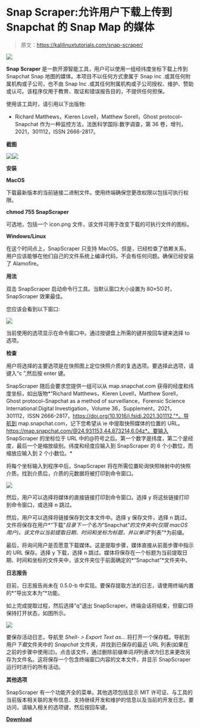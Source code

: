 # Snap Scraper:允许用户下载上传到 Snapchat 的 Snap Map 的媒体

> 原文：<https://kalilinuxtutorials.com/snap-scraper/>

[![](img//8ae9d8c25fb5fe8aa61afe7a614e6740.png)](https://blogger.googleusercontent.com/img/a/AVvXsEiVp5R_K-_5enV44_KKNvUKqS7YKMw_b3daQW67uU47p3xISHbPLSz27RItYdHSoAWlrIWzQdmUrfTwFuKlflFpkYKdfbzKRtEgwTKMlegkQrO7LdsAkPrT-mm1U4NzP1X7SbyiCySU0YIEpZFPdNjcuS0sGfOjMNWCn7_WPETNy9rYX5ytLG9gnSe8=s728)

**Snap Scraper** 是一款开源智能工具，用户可以使用一组经纬度坐标下载上传到 Snapchat Snap 地图的媒体。本项目不以任何方式隶属于 Snap inc .或其任何附属机构或子公司，也不由 Snap Inc .或其任何附属机构或子公司授权、维护、赞助或认可。该程序仅用于教育、取证和错误报告目的，不提供任何担保。

使用该工具时，请引用以下出版物:

*   Richard Matthews，Kieren Lovell，Matthew Sorell，Ghost protocol–Snapchat 作为一种监控方法，法医科学国际:数字调查，第 36 卷，增刊，2021，301112，ISSN 2666-2817。

**截图**

![](img//d50d21f4e82f14c207d97db5f1431225.png)![](img//0e105b720cf7e10d4181825d1687bbfb.png)

**安装**

**MacOS**

下载最新版本的当前链接二进制文件。使用终端确保您更改权限以包括可执行权限。

**chmod 755 SnapScraper**

可选地，包括一个 icon.png 文件，该文件可用于改变下载的可执行文件的图标。

**Windows/Linux**

在这个时间点上，SnapScraper 只支持 MacOS。但是，已经检查了依赖关系，用户应该能够在他们自己的文件系统上编译代码，不会有任何问题。确保已经安装了 Alamofire。

**用法**

双击 SnapScraper 启动命令行工具。当默认窗口大小设置为 80×50 时，SnapScraper 效果最佳。

您应该会看到以下窗口:

![](img//ee4f7b867eec313148670ced5e4ddddb.png)

当前使用的选项显示在命令窗口中。通过按键盘上所需的键并按回车键来选择 to 选项。

**检查**

用户将选择的主要选项是在快照图上定位快照介质的复选选项。要选择此选项，请键入“c ”,然后按 enter 键。

SnapScraper 随后会要求您提供一组可以从 map.snapchat.com 获得的经度和纬度坐标，如出版物*“Richard Matthews，Kieren Lovell，Matthew Sorell，Ghost protocol–Snapchat as a method of surveillance，Forensic Science International:Digital Investigation，Volume 36，Supplement，2021，301112，ISSN 2666-2817，https://doi.org/10.1016/j.fsidi.2021.301112."*。导航到 map.snapchat.com，记下您希望从 ie 中提取快照媒体的位置的 URL。https://map.snapchat.com/@24.931153,44.873214,6.04z*。要输入 SnapScraper 的坐标位于 URL 中的@符号之后。第一个数字是纬度，第二个是经度，最后一个是缩放级别。纬度和经度应输入到 SnapScraper 的 6 个小数位，而缩放应输入到 2 个小数位。*

将每个坐标输入到程序中后，SnapScraper 将在所需位置轮询快照映射中的快照介质。找到介质后，介质的元数据将被打印到命令窗口。

![](img//bf44538ca1a0a565b2548049ffa40864.png)

然后，用户可以选择将媒体的直接链接打印到命令窗口。选择 y 将这些链接打印到命令窗口，或选择 n 跳过。

然后，用户可以选择将链接保存到文本文件中。选择 y 保存文件，选择 n 跳过。文件将保存在用户*“下载”*目录下一个名为*“Snapchat”*的文件夹中(仅限 macOS 用户)。该文件以当前提取日期、时间和坐标为标题，并以单词*“列表”*为前缀。

最后，将询问用户是否愿意下载媒体。这是提取步骤，媒体直接从前面步骤中指示的 URL 保存。选择 y 下载，选择 n 跳过。媒体将保存在一个标题为当前提取日期、时间和坐标的文件夹中，该文件夹位于前面确定的*“Snapchat”*文件夹中。

**日志报告**

目前，日志报告尚未在 0.5.0-b 中实现。要保存提取方法的日志，请使用终端内置的*“导出文本为”*功能。

如上完成提取过程，然后选择“q”退出 SnapScraper。终端会话将结束，但窗口将保持打开状态，如图所示。

![](img//eb64fa0b333bd92be17192ac1ba35356.png)

要保存活动日志，导航至 *Shell- > Export Text as…* 将打开一个保存框。导航到用户*下载*文件夹中的 *Snapchat* 文件夹，并找到已保存的最近 URL 列表(如果在之前的步骤中使用过)。点击该文件，通过删除前缀单词*将*列表*改为*日志来更改另存为文件名。这将保存一个包含终端窗口内容的文本文件，并显示 SnapScraper 运行时进行的所有活动。

**其他选项**

SnapScraper 有一个功能齐全的菜单。其他选项包括显示 MIT 许可证、与工具的当前版本相关联的发布信息、支持继续开发和维护的信息以及当前的开发日志。要访问，请输入相关的选项键，然后按回车键。

[**Download**](https://github.com/rhematt/Snap-Scraper)